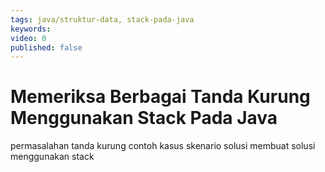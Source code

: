 ```yaml
---
tags: java/struktur-data, stack-pada-java
keywords: 
video: 0
published: false
---
```

# Memeriksa Berbagai Tanda Kurung Menggunakan Stack Pada Java
permasalahan tanda kurung
contoh kasus
skenario solusi
membuat solusi menggunakan stack